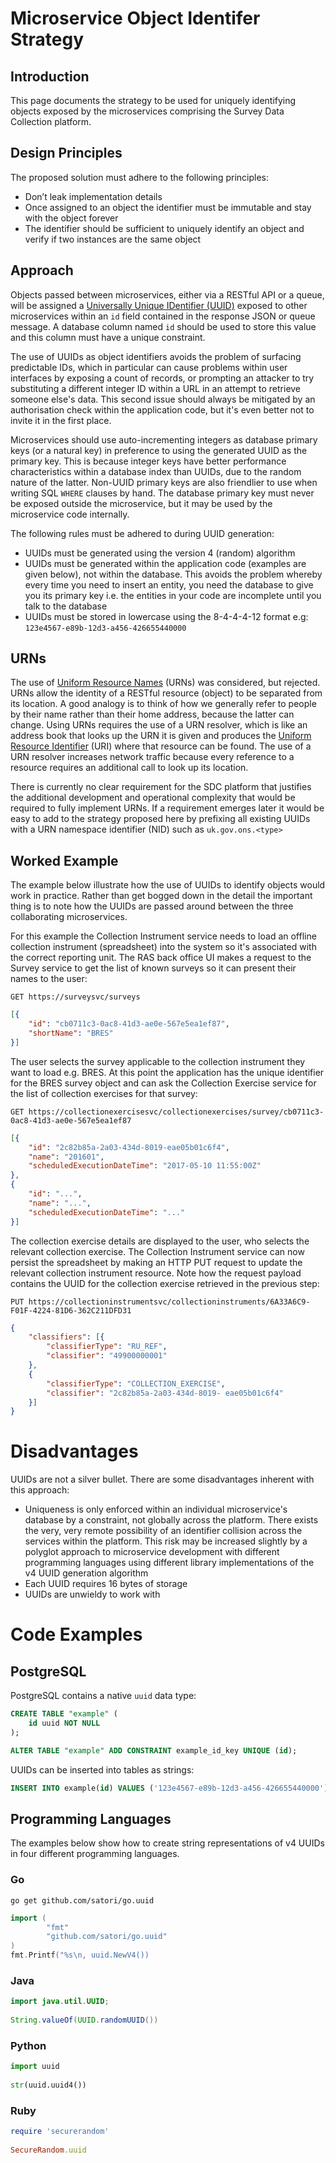 # Microservice Object Identifer Strategy

## Introduction
This page documents the strategy to be used for uniquely identifying objects exposed by the microservices comprising the Survey Data Collection platform.

## Design Principles
The proposed solution must adhere to the following principles:

* Don’t leak implementation details
* Once assigned to an object the identifier must be immutable and stay with the object forever
* The identifier should be sufficient to uniquely identify an object and verify if two instances are the same object

## Approach
Objects passed between microservices, either via a RESTful API or a queue, will be assigned a [Universally Unique IDentifier (UUID)](https://en.wikipedia.org/wiki/Universally_unique_identifier) exposed to other microservices within an `id` field contained in the response JSON or queue message. A database column named `id` should be used to store this value and this column must have a unique constraint.

The use of UUIDs as object identifiers avoids the problem of surfacing predictable IDs, which in particular can cause problems within user interfaces by exposing a count of records, or prompting an attacker to try substituting a different integer ID within a URL in an attempt to retrieve someone else's data. This second issue should always be mitigated by an authorisation check within the application code, but it's even better not to invite it in the first place.

Microservices should use auto-incrementing integers as database primary keys (or a natural key) in preference to using the generated UUID as the primary key. This is because integer keys have better performance characteristics within a database index than UUIDs, due to the random nature of the latter. Non-UUID primary keys are also friendlier to use when writing SQL `WHERE` clauses by hand. The database primary key must never be exposed outside the microservice, but it may be used by the microservice code internally.

The following rules must be adhered to during UUID generation:

* UUIDs must be generated using the version 4 (random) algorithm
* UUIDs must be generated within the application code (examples are given below), not within the database. This avoids the problem whereby every time you need to insert an entity, you need the database to give you its primary key i.e. the entities in your code are incomplete until you talk to the database
* UUIDs must be stored in lowercase using the 8-4-4-4-12 format e.g: `123e4567-e89b-12d3-a456-426655440000`

## URNs
The use of [Uniform Resource Names](https://en.wikipedia.org/wiki/Uniform_Resource_Name) (URNs) was considered, but rejected. URNs allow the identity of a RESTful resource (object) to be separated from its location. A good analogy is to think of how we generally refer to people by their name rather than their home address, because the latter can change. Using URNs requires the use of a URN resolver, which is like an address book that looks up the URN it is given and produces the [Uniform Resource Identifier](https://en.wikipedia.org/wiki/Uniform_Resource_Identifier) (URI) where that resource can be found. The use of a URN resolver increases network traffic because every reference to a resource requires an additional call to look up its location.

There is currently no clear requirement for the SDC platform that justifies the additional development and operational complexity that would be required to fully implement URNs. If a requirement emerges later it would be easy to add to the strategy proposed here by prefixing all existing UUIDs with a URN namespace identifier (NID) such as `uk.gov.ons.<type>`

## Worked Example
The example below illustrate how the use of UUIDs to identify objects would work in practice. Rather than get bogged down in the detail the important thing is to note how the UUIDs are passed around between the three collaborating microservices.

For this example the Collection Instrument service needs to load an offline collection instrument (spreadsheet) into the system so it's associated with the correct reporting unit. The RAS back office UI makes a request to the Survey service to get the list of known surveys so it can present their names to the user:

`GET https://surveysvc/surveys`

```json 
[{
    "id": "cb0711c3-0ac8-41d3-ae0e-567e5ea1ef87",
    "shortName": "BRES"
}]
```

The user selects the survey applicable to the collection instrument they want to load e.g. BRES. At this point the application has the unique identifier for the BRES survey object and can ask the Collection Exercise service for the list of collection exercises for that survey:

`GET https://collectionexercisesvc/collectionexercises/survey/cb0711c3-0ac8-41d3-ae0e-567e5ea1ef87`

```json
[{
    "id": "2c82b85a-2a03-434d-8019-eae05b01c6f4",
    "name": "201601",
    "scheduledExecutionDateTime": "2017-05-10 11:55:00Z"
},
{
    "id": "...",
    "name": "...",
    "scheduledExecutionDateTime": "..."
}]
```

The collection exercise details are displayed to the user, who selects the relevant collection exercise. The Collection Instrument service can now persist the spreadsheet by making an HTTP PUT request to update the relevant collection instrument resource. Note how the request payload contains the UUID for the collection exercise retrieved in the previous step:

`PUT https://collectioninstrumentsvc/collectioninstruments/6A33A6C9-F01F-4224-81D6-362C211DFD31`

```json
{
    "classifiers": [{
        "classifierType": "RU_REF",
        "classifier": "49900000001"
    },
    {
        "classifierType": "COLLECTION_EXERCISE",
        "classifier": "2c82b85a-2a03-434d-8019- eae05b01c6f4"
    }]
}
```

# Disadvantages
UUIDs are not a silver bullet. There are some disadvantages inherent with this approach:

* Uniqueness is only enforced within an individual microservice's database by a constraint, not globally across the platform. There exists the very, very remote possibility of an identifier collision across the services within the platform. This risk may be increased slightly by a polyglot approach to microservice development with different programming languages using different library implementations of the v4 UUID generation algorithm
* Each UUID requires 16 bytes of storage
* UUIDs are unwieldy to work with

# Code Examples
## PostgreSQL
PostgreSQL contains a native `uuid` data type:

```sql
CREATE TABLE "example" (
    id uuid NOT NULL
);
```

```sql
ALTER TABLE "example" ADD CONSTRAINT example_id_key UNIQUE (id);
```

UUIDs can be inserted into tables as strings:

```sql
INSERT INTO example(id) VALUES ('123e4567-e89b-12d3-a456-426655440000');
```

## Programming Languages
The examples below show how to create string representations of v4 UUIDs in four different programming languages.

### Go
`go get github.com/satori/go.uuid`

```go
import (
        "fmt"
        "github.com/satori/go.uuid"
)
fmt.Printf("%s\n, uuid.NewV4())
```

### Java
```java
import java.util.UUID;
 
String.valueOf(UUID.randomUUID())
```

### Python
```python
import uuid
 
str(uuid.uuid4())
```

### Ruby
```ruby
require 'securerandom'
 
SecureRandom.uuid
```